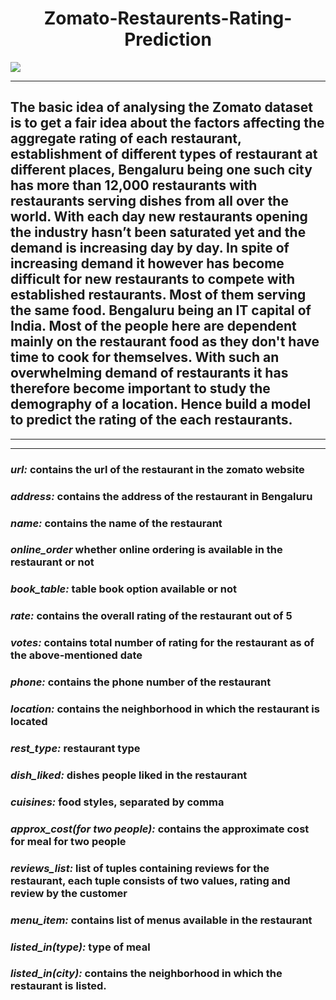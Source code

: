 <h1 align='center'>Zomato-Restaurents-Rating-Prediction</h1>
<img src="https://mir-s3-cdn-cf.behance.net/project_modules/fs/388eca72914835.5bf79177986e4.jpg">

---
## The basic idea of analysing the Zomato dataset is to get a fair idea about the factors affecting the aggregate rating of each restaurant, establishment of different types of restaurant at different places, Bengaluru being one such city has more than 12,000 restaurants with restaurants serving dishes from all over the world. With each day new restaurants opening the industry hasn’t been saturated yet and the demand is increasing day by day. In spite of increasing demand it however has become difficult for new restaurants to compete with established restaurants. Most of them serving the same food. Bengaluru being an IT capital of India. Most of the people here are dependent mainly on the restaurant food as they don't have time to cook for themselves. With such an overwhelming demand of restaurants it has therefore become important to study the demography of a location. Hence build a model to predict the rating of the each restaurants.

---
---
### *url:* contains the url of the restaurant in the zomato website
### *address:* contains the address of the restaurant in Bengaluru
### *name:* contains the name of the restaurant
### *online_order* whether online ordering is available in the restaurant or not
### *book_table:* table book option available or not
### *rate:* contains the overall rating of the restaurant out of 5
### *votes:* contains total number of rating for the restaurant as of the above-mentioned date
### *phone:* contains the phone number of the restaurant
### *location:* contains the neighborhood in which the restaurant is located
### *rest_type:* restaurant type
### *dish_liked:* dishes people liked in the restaurant
### *cuisines:* food styles, separated by comma
### *approx_cost(for two people):* contains the approximate cost for meal for two people
### *reviews_list:* list of tuples containing reviews for the restaurant, each tuple consists of two values, rating and review by the       customer
### *menu_item:* contains list of menus available in the restaurant
### *listed_in(type):* type of meal
### *listed_in(city):* contains the neighborhood in which the restaurant is listed.
